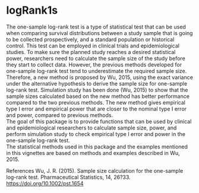 # logRank1s
The one-sample log-rank test is a type of statistical test that can be used when comparing survival distributions between a study sample that is going to be collected prospectively, and a standard population or historical control. This test can be employed in clinical trials and epidemiological studies. To make sure the planned study reaches a desired statistical power, researchers need to calculate the sample size of the study before they start to collect data. However, the previous methods developed for one-sample log-rank test tend to underestimate the required sample size. Therefore, a new method is proposed by Wu, 2015, using the exact variance under the alternative hypothesis to derive the sample size for one-sample log-rank test. Simulation study has been done (Wu, 2015) to show that the sample sizes calculated based on the new method has better performance compared to the two previous methods. The new method gives empirical type I error and empirical power that are closer to the nominal type I error and power, compared to previous methods.  
The goal of this package is to provide functions that can be used by clinical and epidemiological researchers to calculate sample size, power, and perform simulation study to check empirical type I error and power in the one-sample log-rank test.  
The statistical methods used in this package and the examples mentioned in this vignettes are based on methods and examples described in Wu, 2015.  

References
Wu, J. R. (2015). Sample size calculation for the one-sample log-rank test. Pharmaceutical Statistics, 14, 26?33. https://doi.org/10.1002/pst.1654